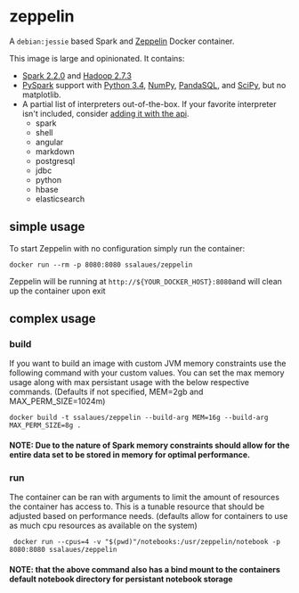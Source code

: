 # zeppelin

A `debian:jessie` based Spark and [Zeppelin](http://zeppelin.apache.org) Docker container.

This image is large and opinionated. It contains:

- [Spark 2.2.0](http://spark.apache.org/docs/2.2.0) and [Hadoop 2.7.3](http://hadoop.apache.org/docs/r2.7.3)
- [PySpark](http://spark.apache.org/docs/2.2.0/api/python) support with [Python 3.4](https://docs.python.org/3.4), [NumPy](http://www.numpy.org), [PandaSQL](https://github.com/yhat/pandasql), and [SciPy](https://www.scipy.org/scipylib/index.html), but no matplotlib.
- A partial list of interpreters out-of-the-box. If your favorite interpreter isn't included, consider [adding it with the api](http://zeppelin.apache.org/docs/0.7.3/manual/dynamicinterpreterload.html).
  - spark
  - shell
  - angular
  - markdown
  - postgresql
  - jdbc
  - python
  - hbase
  - elasticsearch

## simple usage

To start Zeppelin with no configuration simply run the container:

```
docker run --rm -p 8080:8080 ssalaues/zeppelin
```

Zeppelin will be running at `http://${YOUR_DOCKER_HOST}:8080`and will clean up the container upon exit 

## complex usage

### build

If you want to build an image with custom JVM memory constraints use the following command with your custom values.
You can set the max memory usage along with max persistant usage with the below respective commands.
(Defaults if not specified, MEM=2gb and MAX_PERM_SIZE=1024m)
```
docker build -t ssalaues/zeppelin --build-arg MEM=16g --build-arg MAX_PERM_SIZE=8g .
```
#### NOTE: Due to the nature of Spark memory constraints should allow for the entire data set to be stored in memory for optimal performance.

### run

The container can be ran with arguments to limit the amount of resources the container has access to. This is a tunable resource that should be adjusted based on performance needs.
(defaults allow for containers to use as much cpu resources as available on the system)
```
 docker run --cpus=4 -v "$(pwd)"/notebooks:/usr/zeppelin/notebook -p 8080:8080 ssalaues/zeppelin
```
#### NOTE: that the above command also has a bind mount to the containers default notebook directory for persistant notebook storage

